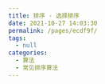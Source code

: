 ```yaml
---
title: 排序 - 选择排序
date: 2021-10-27 14:03:30
permalink: /pages/ecdf9f/
tags: 
  - null
categories: 
  - 算法
  - 常见排序算法
---
```


